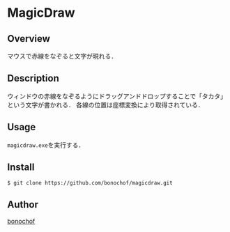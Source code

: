 # MagicDraw

## Overview
マウスで赤線をなぞると文字が現れる．

## Description
ウィンドウの赤線をなぞるようにドラッグアンドドロップすることで「タカタ」という文字が書かれる．
各線の位置は座標変換により取得されている．

## Usage
`magicdraw.exe`を実行する．

## Install
```
$ git clone https://github.com/bonochof/magicdraw.git
```

## Author
[bonochof](https://github.com/bonochof)
